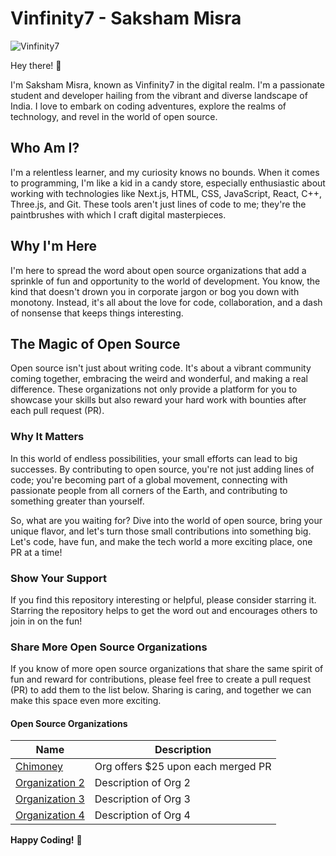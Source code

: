 # Vinfinity7 - Saksham Misra

![Vinfinity7](https://github.com/vinfinity7)

Hey there! 👋

I'm Saksham Misra, known as Vinfinity7 in the digital realm. I'm a passionate student and developer hailing from the vibrant and diverse landscape of India. I love to embark on coding adventures, explore the realms of technology, and revel in the world of open source.

## Who Am I?

I'm a relentless learner, and my curiosity knows no bounds. When it comes to programming, I'm like a kid in a candy store, especially enthusiastic about working with technologies like Next.js, HTML, CSS, JavaScript, React, C++, Three.js, and Git. These tools aren't just lines of code to me; they're the paintbrushes with which I craft digital masterpieces.

## Why I'm Here

I'm here to spread the word about open source organizations that add a sprinkle of fun and opportunity to the world of development. You know, the kind that doesn't drown you in corporate jargon or bog you down with monotony. Instead, it's all about the love for code, collaboration, and a dash of nonsense that keeps things interesting.

## The Magic of Open Source

Open source isn't just about writing code. It's about a vibrant community coming together, embracing the weird and wonderful, and making a real difference. These organizations not only provide a platform for you to showcase your skills but also reward your hard work with bounties after each pull request (PR).

### Why It Matters

In this world of endless possibilities, your small efforts can lead to big successes. By contributing to open source, you're not just adding lines of code; you're becoming part of a global movement, connecting with passionate people from all corners of the Earth, and contributing to something greater than yourself.

So, what are you waiting for? Dive into the world of open source, bring your unique flavor, and let's turn those small contributions into something big. Let's code, have fun, and make the tech world a more exciting place, one PR at a time!

### Show Your Support

If you find this repository interesting or helpful, please consider starring it. Starring the repository helps to get the word out and encourages others to join in on the fun!

### Share More Open Source Organizations

If you know of more open source organizations that share the same spirit of fun and reward for contributions, please feel free to create a pull request (PR) to add them to the list below. Sharing is caring, and together we can make this space even more exciting.

#### Open Source Organizations

| Name                 | Description          |
|----------------------|----------------------|
| [Chimoney](https://github.com/Chimoney/chimoney-community-projects) |Org offers $25 upon each merged PR|
| [Organization 2](#) | Description of Org 2 |
| [Organization 3](#) | Description of Org 3 |
| [Organization 4](#) | Description of Org 4 |

**Happy Coding!** 🌟
